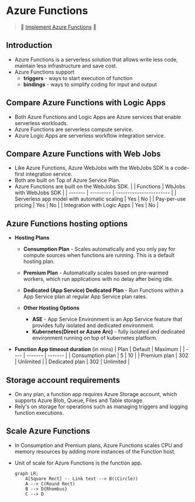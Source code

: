 # Azure Functions

> 🌟 [ Implement Azure Functions](https://learn.microsoft.com/en-us/training/paths/implement-azure-functions/) 🌟 

## Introduction
- Azure Functions is a serverless solution that allows write less code, maintain less infrastructure and save cost.
- Azure Functions support 
    - **triggers** - ways to start execution of function
    - **bindings** - ways to simplify coding for input and output

## Compare Azure Functions with Logic Apps
- Both Azure Functions and Logic Apps are Azure services that enable serverless workloads.
- Azure Functions are serverless compute service.
- Azure Logic Apps are serverless workflow integration service.

## Compare Azure Functions with Web Jobs
- Like Azure Functions, Azure WebJobs with the WebJobs SDK is a code-first integration service.
- Both are built on Top of Azure Service Plan.
- Azure Functions are built on the WebJobs SDK.
    |         | Functions | WbJobs with WebJobs SDK |
    | ------- | --------- | ----------------------- |
    | Serverless app model with automatic scaling | Yes | No |
    | Pay-per-use pricing | Yes | No |
    | Integration with Logic Apps | Yes | No |

## Azure Functions hosting options
- **Hosting Plans**
    - **Consumption Plan** - Scales automatically and you only pay for compute sources when functions are running. This is a default hosting plan.
    - **Premium Plan** - Automatically scales based on pre-warmed workers, which run applications with no delay after being idle.
    - **Dedicated (App Service) Dedicated Plan** - Run Functions within a App Service plan at regular App Service plan rates.

    - **Other Hosting Options**
        - **ASE** - App Service Environment is an App Service feature that provides fully isolated and dedicated environment.
        - **Kubernetes(Direct or Azure Arc)** - fully isolated and dedicated environment running on top of kubernetes platform.

- **Function App timeout duration** (in mins)
    | Plan | Default | Maximum |
    | ---- | ------- | ------- |
    | Consumption plan | 5 | 10 |
    | Premium plan | 302 | Unlimited |
    | Dedicated plan | 302 | Unlimited |

## Storage account requirements
- On any plan, a function app requires Azure Storage account, which supports Azure Blob, Queue, Files and Table storage.
- Rely's on storage for operations such as managing triggers and logging function executions.

## Scale Azure Functions
- In Consumption and Premium plans, Azure Functions scales CPU and memory resources by adding more instances of the Function host.
- Unit of scale for Azure Functions is the function app.

    ```mermaid
    graph LR;
        A[Square Rect] -- Link text --> B((Circle))
        A --> C(Round Rect)
        B --> D{Rhombus}
        C --> D
    ```






